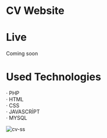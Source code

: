 # CV Website

# Live

Coming soon

# Used Technologies

· PHP<br>
· HTML<br>
· CSS<br>
· JAVASCRİPT<br>
· MYSQL<br>

![cv-ss](https://user-images.githubusercontent.com/40199261/124390627-2a514700-dcf5-11eb-80e6-decefd427e3e.png)
